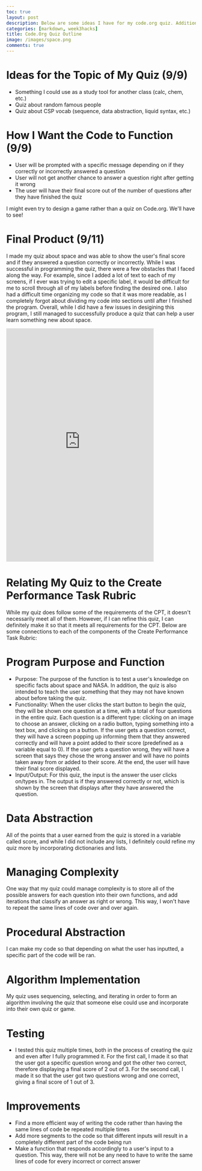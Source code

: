 ```yaml
---
toc: true
layout: post
description: Below are some ideas I have for my code.org quiz. Additionally, there is also a little overview of how the quiz does meet some of the rubric for the Create Performance Task part of the AP exam.
categories: [markdown, week3hacks]
title: Code.Org Quiz Outline
image: /images/space.png
comments: true
---
```


# Ideas for the Topic of My Quiz (9/9)

- Something I could use as a study tool for another class (calc, chem, etc.)
- Quiz about random famous people
- Quiz about CSP vocab (sequence, data abstraction, liquid syntax, etc.)

# How I Want the Code to Function (9/9)

- User will be prompted with a specific message depending on if they correctly or incorrectly answered a question
- User will not get another chance to answer a question right after getting it wrong
- The user will have their final score out of the number of questions after they have finished the quiz

I might even try to design a game rather than a quiz on Code.org. We'll have to see!

# Final Product (9/11)
I made my quiz about space and was able to show the user's final score and if they answered a question correctly or incorrectly. While I was successful in programming the quiz, there were a few obstacles that I faced along the way. For example, since I added a lot of text to each of my screens, if I ever was trying to edit a specific label, it would be difficult for me to scroll through all of my labels before finding the desired one. I also had a difficult time organizing my code so that it was more readable, as I completely forgot about dividing my code into sections until after I finished the program. Overall, while I did have a few issues in desigining this program, I still managed to successfully produce a quiz that can help a user learn something new about space.

<iframe width="392" height="620" style="border: 0px;" src="https://studio.code.org/projects/applab/g4jp2S-1y00sUwCwfmlBvHQuykI7a4niJsQ5_keyiiQ/embed"></iframe>

# Relating My Quiz to the Create Performance Task Rubric

While my quiz does follow some of the requirements of the CPT, it doesn't necessarily meet all of them. However, if I can refine this quiz, I can definitely make it so that it meets all requirements for the CPT. Below are some connections to each of the components of the Create Performance Task Rubric:

# Program Purpose and Function

-  Purpose: The purpose of the function is to test a user's knowledge on specific facts about space and NASA. In addition, the quiz is also intended to teach the user something that they may not have known about before taking the quiz.
- Functionality: When the user clicks the start button to begin the quiz, they will be shown one question at a time, with a total of four questions in the entire quiz. Each question is a different type: clicking on an image to choose an answer, clicking on a radio button, typing something into a text box, and clicking on a button. If the user gets a question correct, they will have a screen popping up informing them that they answered correctly and will have a point added to their score (predefined as a variable equal to 0). If the user gets a question wrong, they will have a screen that says they chose the wrong answer and will have no points taken away from or added to their score. At the end, the user will have their final score displayed.
- Input/Output: For this quiz, the input is the answer the user clicks on/types in. The output is if they answered correctly or not, which is shown by the screen that displays after they have answered the question. 

# Data Abstraction

All of the points that a user earned from the quiz is stored in a variable called score, and while I did not include any lists, I definitely could refine my quiz more by incorporating dictionaries and lists.

# Managing Complexity

One way that my quiz could manage complexity is to store all of the possible answers for each question into their own functions, and add iterations that classify an answer as right or wrong. This way, I won't have to repeat the same lines of code over and over again.

# Procedural Abstraction

I can make my code so that depending on what the user has inputted, a specific part of the code will be ran. 

# Algorithm Implementation

My quiz uses sequencing, selecting, and iterating in order to form an algorithm involving the quiz that someone else could use and incorporate into their own quiz or game.

# Testing
- I tested this quiz multiple times, both in the process of creating the quiz and even after I fully programmed it. For the first call, I made it so that the user got a specific question wrong and got the other two correct, therefore displaying a final score of 2 out of 3. For the second call, I made it so that the user got two questions wrong and one correct, giving a final score of 1 out of 3. 

# Improvements
- Find a more efficient way of writing the code rather than having the same lines of code be repeated multiple times
- Add more segments to the code so that different inputs will result in a completely different part of the code being run
- Make a function that responds accordingly to a user's input to a question. This way, there will not be any need to have to write the same lines of code for every incorrect or correct answer



